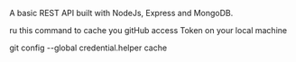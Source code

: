 A basic REST API built with NodeJs, Express and MongoDB.


ru this command to cache you gitHub access Token on your local machine 

git config --global credential.helper cache